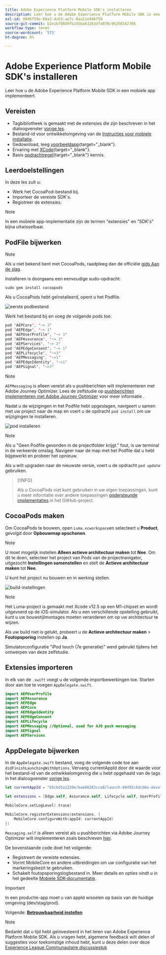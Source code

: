 ```yaml
---
title: Adobe Experience Platform Mobile SDK's installeren
description: Leer hoe u de Adobe Experience Platform Mobile SDK in een mobiele app implementeert.
exl-id: 98d6f59e-b8a3-4c63-ae7c-8aa11e948f59
source-git-commit: b2e1bf08d9fb145ba63263dfa078c96258342708
workflow-type: tm+mt
source-wordcount: '573'
ht-degree: 0%

---
```


# Adobe Experience Platform Mobile SDK&#39;s installeren

Leer hoe u de Adobe Experience Platform Mobile SDK in een mobiele app implementeert.

## Vereisten

* Tagbibliotheek is gemaakt met de extensies die zijn beschreven in het dialoogvenster [vorige les](configure-tags.md).
* Bestand-id voor ontwikkelomgeving van de [Instructies voor mobiele installatie](configure-tags.md#generate-sdk-install-instructions).
* Gedownload, leeg [voorbeeldapp](https://github.com/Adobe-Marketing-Cloud/Luma-iOS-Mobile-App){target="_blank"}.
* Ervaring met [XCode](https://developer.apple.com/xcode/){target="_blank"}.
* Basis [opdrachtregel](https://en.wikipedia.org/wiki/Command-line_interface){target="_blank"} kennis.

## Leerdoelstellingen

In deze les zult u:

* Werk het CocoaPod-bestand bij.
* Importeer de vereiste SDK&#39;s.
* Registreer de extensies.

>[!NOTE]
>
>In een mobiele app-implementatie zijn de termen &quot;extensies&quot; en &quot;SDK&#39;s&quot; bijna uitwisselbaar.


## PodFile bijwerken

>[!NOTE]
>
> Als u niet bekend bent met CocoaPods, raadpleeg dan de officiële [gids Aan de slag](https://guides.cocoapods.org/using/getting-started.html).

Installeren is doorgaans een eenvoudige sudo-opdracht:

```console
sudo gem install cocoapods
```

Als u CocoaPods hebt geïnstalleerd, opent u het Podfile.

![eerste podbestand](assets/mobile-install-initial-podfile.png)

Werk het bestand bij en voeg de volgende pods toe:

```swift
pod 'AEPCore', '~> 3'
pod 'AEPEdge', '~> 1'
pod 'AEPUserProfile', '~> 3'
pod 'AEPAssurance', '~> 3'
pod 'AEPServices', '~> 3'
pod 'AEPEdgeConsent', '~> 1'
pod 'AEPLifecycle', '~>3'
pod 'AEPMessaging', '~>1'
pod 'AEPEdgeIdentity', '~>1'
pod 'AEPSignal', '~>3'
```

>[!NOTE]
>
> `AEPMessaging` is alleen vereist als u pushberichten wilt implementeren met Adobe Journey Optimizer. Lees de zelfstudie op [pushberichten implementeren met Adobe Journey Optimizer](journey-optimizer-push.md) voor meer informatie .

Nadat u de wijzigingen in het Podfile hebt opgeslagen, navigeert u samen met uw project naar de map en voert u de opdracht `pod install` om uw wijzigingen te installeren.

![pod installeren](assets/mobile-install-podfile-install.png)

>[!NOTE]
>
> Als u &quot;Geen Podfile gevonden in de projectfolder krijgt.&quot; fout, is uw terminal in de verkeerde omslag. Navigeer naar de map met het Podfile dat u hebt bijgewerkt en probeer het opnieuw.

Als u wilt upgraden naar de nieuwste versie, voert u de opdracht `pod update` gebruiken.

>[!INFO]
>
>Als u CocoaPods niet kunt gebruiken in uw eigen toepassingen, kunt u meer informatie over andere toepassingen [ondersteunde implementaties](https://github.com/adobe/aepsdk-core-ios#binaries) in het GitHub-project.

## CocoaPods maken

Om CocoaPods te bouwen, open `Luma.xcworkspace`en selecteert u **Product**, gevolgd door **Opbouwmap opschonen**.

>[!NOTE]
>
> U moet mogelijk instellen **Alleen actieve architectuur maken** tot **Nee**. Om dit te doen, selecteer het project van Pods van de projectnavigator, uitgezocht **Instellingen samenstellen** en stelt de **Actieve architectuur maken** tot **Nee**.

U kunt het project nu bouwen en in werking stellen.

![build-instellingen](assets/mobile-install-build-settings.png)

>[!NOTE]
>
>Het Luma-project is gemaakt met Xcode v12.5 op een M1-chipset en wordt uitgevoerd op de iOS-simulator. Als u een verschillende opstelling gebruikt, kunt u uw bouwstijlmontages moeten veranderen om op uw architectuur te wijzen.
>
>Als uw build niet is gelukt, probeert u de **Actieve architectuur maken** > **Foutopsporing** instellen op **Ja**.
>
>Simulatorconfiguratie &quot;iPod touch (7e generatie)&quot; werd gebruikt tijdens het ontwerpen van deze zelfstudie.

## Extensies importeren

In elk van de `.swift` voegt u de volgende importbewerkingen toe. Starten door aan toe te voegen `AppDelegate.swift`.

```swift
import AEPUserProfile
import AEPAssurance
import AEPEdge
import AEPCore
import AEPEdgeIdentity
import AEPEdgeConsent
import AEPLifecycle
import AEPMessaging //Optional, used for AJO push messaging
import AEPSignal
import AEPServices
```

## AppDelegate bijwerken

In de `AppDelegate.swift` bestand, voeg de volgende code toe aan `didFinishLaunchingWithOptions`. Vervang currentAppId door de waarde voor het bestand-id van de ontwikkelomgeving die u hebt opgehaald van de tags in het dialoogvenster [vorige les](configure-tags.md).

```swift
let currentAppId = "b5cbd1a1220e/bae66382cce8/launch-88492c6dcb6e-development"

let extensions = [Edge.self, Assurance.self, Lifecycle.self, UserProfile.self, Consent.self, AEPEdgeIdentity.Identity.self, Messaging.self]

MobileCore.setLogLevel(.trace)

MobileCore.registerExtensions(extensions, {
    MobileCore.configureWith(appId: currentAppId)
})
```

`Messaging.self` is alleen vereist als u pushberichten via Adobe Journey Optimizer wilt implementeren zoals beschreven [hier](journey-optimizer-push.md).

De bovenstaande code doet het volgende:

* Registreert de vereiste extensies.
* Vormt MobileCore en andere uitbreidingen om uw configuratie van het markeringsbezit te gebruiken.
* Schakelt foutopsporingslogbestand in. Meer details en opties vindt u in het gedeelte [Mobiele SDK-documentatie](https://developer.adobe.com/client-sdks/documentation/getting-started/enable-debug-logging/).

>[!IMPORTANT]
>In een productie-app moet u van appId wisselen op basis van de huidige omgeving (dev/stag/prod).

Volgende: **[Betrouwbaarheid instellen](assurance.md)**

>[!NOTE]
>
>Bedankt dat u tijd hebt geïnvesteerd in het leren van Adobe Experience Platform Mobile SDK. Als u vragen hebt, algemene feedback wilt delen of suggesties voor toekomstige inhoud hebt, kunt u deze delen over deze [Experience League Communautaire discussiestuk](https://experienceleaguecommunities.adobe.com/t5/adobe-experience-platform-launch/tutorial-discussion-implement-adobe-experience-cloud-in-mobile/td-p/443796)